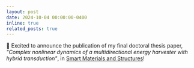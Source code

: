 ```yaml
---
layout: post
date: 2024-10-04 00:00:00-0400
inline: true
related_posts: true
---
```


:scroll: Excited to announce the publication of my final doctoral thesis paper, _"Complex nonlinear dynamics of a multidirectional energy harvester with hybrid transduction"_, in [Smart Materials and Structures](https://doi.org/10.1088/1361-665X/ad7ca7)!
